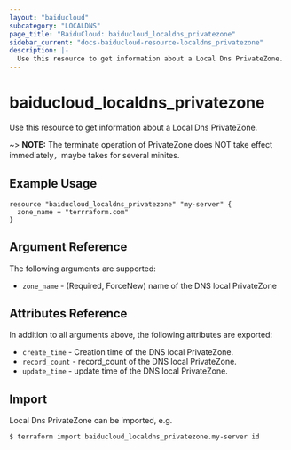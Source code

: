 ```yaml
---
layout: "baiducloud"
subcategory: "LOCALDNS"
page_title: "BaiduCloud: baiducloud_localdns_privatezone"
sidebar_current: "docs-baiducloud-resource-localdns_privatezone"
description: |-
  Use this resource to get information about a Local Dns PrivateZone.
---
```


# baiducloud_localdns_privatezone

Use this resource to get information about a Local Dns PrivateZone.

~> **NOTE:** The terminate operation of PrivateZone does NOT take effect immediately，maybe takes for several minites.

## Example Usage

```hcl
resource "baiducloud_localdns_privatezone" "my-server" {
  zone_name = "terrraform.com"
}
```

## Argument Reference

The following arguments are supported:

* `zone_name` - (Required, ForceNew) name of the DNS local PrivateZone

## Attributes Reference

In addition to all arguments above, the following attributes are exported:

* `create_time` - Creation time of the DNS local PrivateZone.
* `record_count` - record_count of the DNS local PrivateZone.
* `update_time` - update time of the DNS local PrivateZone.


## Import

Local Dns PrivateZone can be imported, e.g.

```hcl
$ terraform import baiducloud_localdns_privatezone.my-server id
```

